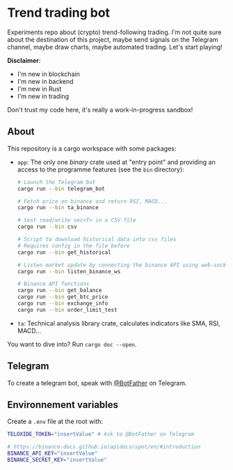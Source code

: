 # Trend trading bot

Experiments repo about (crypto) trend-following trading. I'm not quite sure about the destination of this project, maybe send signals on the Telegram channel, maybe draw charts, maybe automated trading. Let's start playing!

**Disclaimer**:

- I'm new in blockchain
- I'm new in backend
- I'm new in Rust
- I'm new in trading

Don't trust my code here, it's really a work-in-progress sandbox!

## About

This repository is a cargo workspace with some packages:

- `app`: The only one *binary* crate used at "entry point" and providing an access to the programme features (see the `bin` directory):
  
  ```sh
  # Launch the Telegram bot
  cargo run --bin telegram_bot

  # Fetch price on binance and return RSI, MACD...
  cargo run --bin ta_binance

  # test read/write vec<T> in a CSV file
  cargo run --bin csv

  # Script to download historical data into csv files
  # Requires config in the file before
  cargo run --bin get_historical

  # Listen market update by connecting the binance API using web-socket
  cargo run --bin listen_binance_ws

  # Binance API functions
  cargo run --bin get_balance
  cargo run --bin get_btc_price
  cargo run --bin exchange_info
  cargo run --bin order_limit_test
  ```

- `ta`: Technical analysis library crate, calculates indicators like SMA, RSI, MACD...

You want to dive into? Run `cargo doc --open`.

## Telegram

To create a telegram bot, speak with [@BotFather](https://t.me/botfather) on Telegram.

## Environnement variables

Create a `.env` file at the root with:

```sh
TELOXIDE_TOKEN="insertValue" # Ask to @BotFather on Telegram

# https://binance-docs.github.io/apidocs/spot/en/#introduction
BINANCE_API_KEY="insertValue"
BINANCE_SECRET_KEY="insertValue"
```
